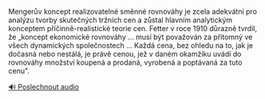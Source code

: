 
Mengerův koncept realizovatelné směnné rovnováhy je zcela adekvátní pro analýzu tvorby skutečných tržních cen a zůstal hlavním analytickým konceptem příčinně-realistické teorie cen. Fetter v roce 1910 důrazně tvrdil, že „koncept ekonomické rovnováhy … musí být považován za přítomný ve všech dynamických společnostech … Každá cena, bez ohledu na to, jak je dočasná nebo nestálá, je právě cenou, jež v daném okamžiku uvádí do rovnováhy množství koupená a prodaná, vyrobená a poptávaná za tuto cenu".

[🔊 Poslechnout audio](/data/7-paragraphs/audio/chapter_183/para_007-Mengerv-koncept-realizovateln-smnn-rovnovhy-j.mp3)
